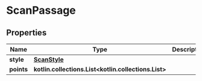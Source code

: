 
# ScanPassage

## Properties
Name | Type | Description | Notes
------------ | ------------- | ------------- | -------------
**style** | [**ScanStyle**](ScanStyle.md) |  | 
**points** | **kotlin.collections.List&lt;kotlin.collections.List&gt;** |  | 



